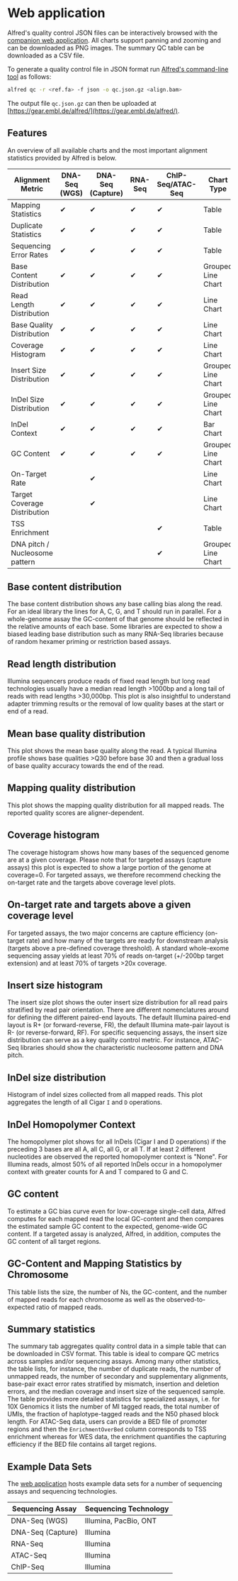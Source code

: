 # Web application

Alfred's quality control JSON files can be interactively browsed with the
[companion web application](https://gear.embl.de/alfred).
All charts support panning and zooming and can be downloaded as PNG images.
The summary QC table can be downloaded as a CSV file.

To generate a quality control file in JSON format run [Alfred's command-line tool](/cli/) as follows:

```bash
alfred qc -r <ref.fa> -f json -o qc.json.gz <align.bam>
```

The output file `qc.json.gz` can then be uploaded at
[https://gear.embl.de/alfred/](https://gear.embl.de/alfred/).

## Features

An overview of all available charts and the most important alignment statistics provided by Alfred is below.

| Alignment Metric               | DNA-Seq (WGS) | DNA-Seq (Capture) | RNA-Seq | ChIP-Seq/ATAC-Seq | Chart Type         |
| ------------------------------ | ------------- | ----------------- | ------- | ----------------- | ------------------ |
| Mapping Statistics             | ✔             | ✔                 | ✔       | ✔                 | Table              |
| Duplicate Statistics           | ✔             | ✔                 | ✔       | ✔                 | Table              |
| Sequencing Error Rates         | ✔             | ✔                 | ✔       | ✔                 | Table              |
| Base Content Distribution      | ✔             | ✔                 | ✔       | ✔                 | Grouped Line Chart |
| Read Length Distribution       | ✔             | ✔                 | ✔       | ✔                 | Line Chart         |
| Base Quality Distribution      | ✔             | ✔                 | ✔       | ✔                 | Line Chart         |
| Coverage Histogram             | ✔             | ✔                 | ✔       | ✔                 | Line Chart         |
| Insert Size Distribution       | ✔             | ✔                 | ✔       | ✔                 | Grouped Line Chart |
| InDel Size Distribution        | ✔             | ✔                 | ✔       | ✔                 | Grouped Line Chart |
| InDel Context                  | ✔             | ✔                 | ✔       | ✔                 | Bar Chart          |
| GC Content                     | ✔             | ✔                 | ✔       | ✔                 | Grouped Line Chart |
| On-Target Rate                 |               | ✔                 |         |                   | Line Chart         |
| Target Coverage Distribution   |               | ✔                 |         |                   | Line Chart         |
| TSS Enrichment                 |               |                   |         | ✔                 | Table              |
| DNA pitch / Nucleosome pattern |               |                   |         | ✔                 | Grouped Line Chart |

## Base content distribution

The base content distribution shows any base calling bias along the read.
For an ideal library the lines for A, C, G, and T should run in parallel.
For a whole-genome assay the GC-content of that genome should be reflected in the relative amounts of each base.
Some libraries are expected to show a biased leading base distribution such as many RNA-Seq libraries
because of random hexamer priming or restriction based assays.

## Read length distribution

Illumina sequencers produce reads of fixed read length but long read technologies usually have a median read length >1000bp
and a long tail of reads with read lengths >30,000bp. This plot is also insightful to understand adapter trimming results
or the removal of low quality bases at the start or end of a read.

## Mean base quality distribution

This plot shows the mean base quality along the read. A typical Illumina profile shows base qualities >Q30
before base 30 and then a gradual loss of base quality accuracy towards the end of the read.

## Mapping quality distribution

This plot shows the mapping quality distribution for all mapped reads. The reported quality scores are aligner-dependent.

## Coverage histogram

The coverage histogram shows how many bases of the sequenced genome are at a given coverage.
Please note that for targeted assays (capture assays) this plot is expected to show a large portion of the genome at coverage=0.
For targeted assays, we therefore recommend checking the on-target rate and the targets above coverage level plots.

## On-target rate and targets above a given coverage level

For targeted assays, the two major concerns are capture efficiency (on-target rate)
and how many of the targets are ready for downstream analysis
(targets above a pre-defined coverage threshold).
A standard whole-exome sequencing assay yields at least 70% of reads on-target
(+/-200bp target extension) and at least 70% of targets >20x coverage.

## Insert size histogram

The insert size plot shows the outer insert size distribution for all read pairs
stratified by read pair orientation. There are different nomenclatures around for
defining the different paired-end layouts. The default Illumina paired-end layout is R+
(or forward-reverse, FR), the default Illumina mate-pair layout is R- (or reverse-forward, RF).
For specific sequencing assays, the insert size distribution can serve as a key quality control metric.
For instance, ATAC-Seq libraries should show the characteristic nucleosome pattern and DNA pitch.

## InDel size distribution

Histogram of indel sizes collected from all mapped reads. This plot aggregates the length
of all Cigar `I` and `D` operations.

## InDel Homopolymer Context

The homopolymer plot shows for all InDels (Cigar I and D operations) if the preceding 3 bases are
all A, all C, all G, or all T. If at least 2 different nucleotides are observed the reported
homopolymer context is "None". For Illumina reads, almost 50% of all reported InDels occur in a
homopolymer context with greater counts for A and T compared to G and C.

## GC content

To estimate a GC bias curve even for low-coverage single-cell data, Alfred computes for each mapped read
the local GC-content and then compares the estimated sample GC content to the expected, genome-wide GC content.
If a targeted assay is analyzed, Alfred, in addition, computes the GC content of all target regions.

## GC-Content and Mapping Statistics by Chromosome

This table lists the size, the number of Ns, the GC-content, and the number of mapped reads for each chromosome
as well as the observed-to-expected ratio of mapped reads.

## Summary statistics

The summary tab aggregates quality control data in a simple table that can be downloaded in CSV format.
This table is ideal to compare QC metrics across samples and/or sequencing assays. Among many other statistics,
the table lists, for instance, the number of duplicate reads, the number of unmapped reads, the number of
secondary and supplementary alignments, base-pair exact error rates stratified by mismatch,
insertion and deletion errors, and the median coverage and insert size of the sequenced sample.
The table provides more detailed statistics for specialized assays, i.e.
for 10X Genomics it lists the number of MI tagged reads, the total number of UMIs,
the fraction of haplotype-tagged reads and the N50 phased block length.
For ATAC-Seq data, users can provide a BED file of promoter regions and then the `EnrichmentOverBed` column
corresponds to TSS enrichment whereas for WES data, the enrichment quantifies the capturing efficiency
if the BED file contains all target regions.

## Example Data Sets

The [web application](https://gear.embl.de/alfred) hosts example data sets for a number of sequencing assays and sequencing technologies.

| Sequencing Assay  | Sequencing Technology |
| ----------------- | --------------------- |
| DNA-Seq (WGS)     | Illumina, PacBio, ONT |
| DNA-Seq (Capture) | Illumina              |
| RNA-Seq           | Illumina              |
| ATAC-Seq          | Illumina              |
| ChIP-Seq          | Illumina              |
